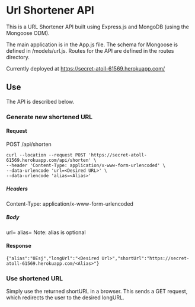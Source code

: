 # Url Shortener API

This is a URL Shortener API built using Express.js and MongoDB (using the Mongoose ODM).

The main application is in the App.js file.
The schema for Mongoose is defined in /models/url.js.
Routes for the API are defined in the routes directory.

Currently deployed at https://secret-atoll-61569.herokuapp.com/

## Use

The API is described below.

### Generate new shortened URL

#### Request

POST /api/shorten
```
curl --location --request POST 'https://secret-atoll-61569.herokuapp.com/api/shorten' \
--header 'Content-Type: application/x-www-form-urlencoded' \
--data-urlencode 'url=<Desired URL>' \
--data-urlencode 'alias=<Alias>'
```

##### Headers
Content-Type: application/x-www-form-urlencoded

##### Body
url=<Desired URL>
alias=<Alias>
Note: alias is optional

#### Response

```
{"alias":"0Esj","longUrl":"<Desired Url>","shortUrl":"https://secret-atoll-61569.herokuapp.com/<Alias>"}
```
### Use shortened URL

Simply use the returned shortURL in a browser. This sends a GET request, which redirects the user to the desired longURL.
